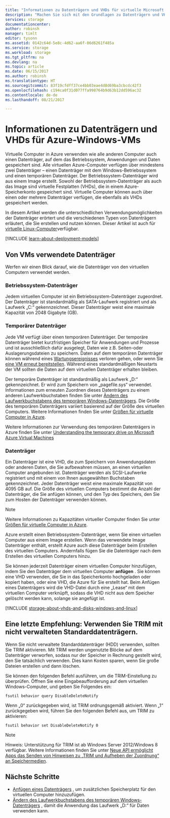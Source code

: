 ```yaml
---
title: "Informationen zu Datenträgern und VHDs für virtuelle Microsoft Azure-Windows-Computer | Microsoft-Dokumentation"
description: "Machen Sie sich mit den Grundlagen zu Datenträgern und VHDs für virtuelle Windows-Computer in Azure vertraut."
services: storage
documentationcenter: 
author: robinsh
manager: timlt
editor: tysonn
ms.assetid: 0142c64d-5e8c-4d62-aa6f-06d6261f485a
ms.service: storage
ms.workload: storage
ms.tgt_pltfrm: na
ms.devlang: na
ms.topic: article
ms.date: 06/15/2017
ms.author: robinsh
ms.translationtype: HT
ms.sourcegitcommit: 83f19cfdff37ce4bb03eae4d8d69ba3cbcdc42f3
ms.openlocfilehash: c194ca0f31d077ffa998764b9d63b12dd596ac32
ms.contentlocale: de-de
ms.lasthandoff: 08/21/2017

---
```

# <a name="about-disks-and-vhds-for-azure-windows-vms"></a>Informationen zu Datenträgern und VHDs für Azure-Windows-VMs
Virtuelle Computer in Azure verwenden wie alle anderen Computer auch einen Datenträger, auf dem das Betriebssystem, Anwendungen und Daten gespeichert sind. Alle virtuellen Azure-Computer verfügen über mindestens zwei Datenträger – einen Datenträger mit dem Windows-Betriebssystem und einen temporären Datenträger. Der Betriebssystem-Datenträger wird aus einem Image erstellt. Sowohl der Betriebssystem-Datenträger als auch das Image sind virtuelle Festplatten (VHDs), die in einem Azure-Speicherkonto gespeichert sind. Virtuelle Computer können auch über einen oder mehrere Datenträger verfügen, die ebenfalls als VHDs gespeichert werden. 

In diesem Artikel werden die unterschiedlichen Verwendungsmöglichkeiten der Datenträger erörtert und die verschiedenen Typen von Datenträgern erläutert, die Sie erstellen und nutzen können. Dieser Artikel ist auch für [virtuelle Linux-Computer](about-disks-and-vhds.md)verfügbar.

[!INCLUDE [learn-about-deployment-models](../../../includes/learn-about-deployment-models-both-include.md)]

## <a name="disks-used-by-vms"></a>Von VMs verwendete Datenträger

Werfen wir einen Blick darauf, wie die Datenträger von den virtuellen Computern verwendet werden.

### <a name="operating-system-disk"></a>Betriebssystem-Datenträger
Jedem virtuellen Computer ist ein Betriebssystem-Datenträger zugeordnet. Der Datenträger ist standardmäßig als SATA-Laufwerk registriert und als Laufwerk „C:“ gekennzeichnet. Dieser Datenträger weist eine maximale Kapazität von 2048 Gigabyte (GB). 

### <a name="temporary-disk"></a>Temporärer Datenträger
Jede VM verfügt über einen temporären Datenträger. Der temporäre Datenträger bietet kurzfristigen Speicher für Anwendungen und Prozesse und ist ausschließlich dafür ausgelegt, Daten wie z.B. Seiten-oder Auslagerungsdateien zu speichern. Daten auf dem temporären Datenträger können während eines [Wartungsereignisses](manage-availability.md?toc=%2fazure%2fvirtual-machines%2fwindows%2ftoc.json#understand-vm-reboots---maintenance-vs-downtime) verloren gehen, oder wenn Sie [eine VM erneut bereitstellen](redeploy-to-new-node.md?toc=%2fazure%2fvirtual-machines%2fwindows%2ftoc.json). Während eines standardmäßigen Neustarts der VM sollten die Daten auf dem virtuellen Datenträger erhalten bleiben.

Der temporäre Datenträger ist standardmäßig als Laufwerk „D:“ gekennzeichnet. Er wird zum Speichern von „pagefile.sys“ verwendet. Informationen zum erneuten Zuordnen dieses Datenträgers zu einem anderen Laufwerkbuchstaben finden Sie unter [Ändern des Laufwerkbuchstabens des temporären Windows-Datenträgers](change-drive-letter.md). Die Größe des temporären Datenträgers variiert basierend auf der Größe des virtuellen Computers. Weitere Informationen finden Sie unter [Größen für virtuelle Computer in Azure](sizes.md).

Weitere Informationen zur Verwendung des temporären Datenträgers in Azure finden Sie unter [Understanding the temporary drive on Microsoft Azure Virtual Machines](https://blogs.msdn.microsoft.com/mast/2013/12/06/understanding-the-temporary-drive-on-windows-azure-virtual-machines/)


### <a name="data-disk"></a>Datenträger
Ein Datenträger ist eine VHD, die zum Speichern von Anwendungsdaten oder anderen Daten, die Sie aufbewahren müssen, an einen virtuellen Computer angebunden ist. Datenträger werden als SCSI-Laufwerke registriert und mit einem von Ihnen ausgewählten Buchstaben gekennzeichnet. Jeder Datenträger weist eine maximale Kapazität von 4095 GB auf. Die Größe des virtuellen Computers bestimmt die Anzahl der Datenträger, die Sie anfügen können, und den Typ des Speichers, den Sie zum Hosten der Datenträger verwenden können.

> [!NOTE]
> Weitere Informationen zu Kapazitäten virtueller Computer finden Sie unter [Größen für virtuelle Computer in Azure](sizes.md).
> 

Azure erstellt einen Betriebssystem-Datenträger, wenn Sie einen virtuellen Computer aus einem Image erstellen. Wenn das verwendete Image Datenträger enthält, erstellt Azure auch diese Datenträger beim Erstellen des virtuellen Computers. Andernfalls fügen Sie die Datenträger nach dem Erstellen des virtuellen Computers hinzu.

Sie können jederzeit Datenträger einem virtuellen Computer hinzufügen, indem Sie den Datenträger dem virtuellen Computer **anfügen** . Sie können eine VHD verwenden, die Sie in das Speicherkonto hochgeladen oder kopiert haben, oder eine VHD, die Azure für Sie erstellt hat. Beim Anfügen eines Datenträgers wird die VHD-Datei durch eine „Lease“ mit dem virtuellen Computer verknüpft, sodass die VHD nicht aus dem Speicher gelöscht werden kann, solange sie angefügt ist.


[!INCLUDE [storage-about-vhds-and-disks-windows-and-linux](../../../includes/storage-about-vhds-and-disks-windows-and-linux.md)]

## <a name="one-last-recommendation-use-trim-with-unmanaged-standard-disks"></a>Eine letzte Empfehlung: Verwenden Sie TRIM mit nicht verwalteten Standarddatenträgern. 

Wenn Sie nicht verwaltete Standarddatenträger (HDD) verwenden, sollten Sie TRIM aktivieren. Mit TRIM werden ungenutzte Blöcke auf dem Datenträger verworfen, sodass nur der Speicher in Rechnung gestellt wird, den Sie tatsächlich verwenden. Dies kann Kosten sparen, wenn Sie große Dateien erstellen und dann löschen. 

Sie können den folgenden Befehl ausführen, um die TRIM-Einstellung zu überprüfen. Öffnen Sie eine Eingabeaufforderung auf dem virtuellen Windows-Computer, und geben Sie Folgendes ein:


```
fsutil behavior query DisableDeleteNotify
```

Wenn „0“ zurückgegeben wird, ist TRIM ordnungsgemäß aktiviert. Wenn „1“ zurückgegeben wird, führen Sie den folgenden Befehl aus, um TRIM zu aktivieren:

```
fsutil behavior set DisableDeleteNotify 0
```

> [!NOTE]
> Hinweis: Unterstützung für TRIM ist ab Windows Server 2012/Windows 8 verfügbar. Weitere Informationen finden Sie unter [Neue API ermöglicht Apps das Senden von Hinweisen zu „TRIM und Aufheben der Zuordnung“ an Speichermedien](https://msdn.microsoft.com/windows/compatibility/new-api-allows-apps-to-send-trim-and-unmap-hints).
> 

<!-- Might want to match next-steps from overview of managed disks -->
## <a name="next-steps"></a>Nächste Schritte
* [Anfügen eines Datenträgers](attach-disk-portal.md?toc=%2fazure%2fvirtual-machines%2fwindows%2ftoc.json) , um zusätzlichen Speicherplatz für den virtuellen Computer hinzuzufügen.
* [Ändern des Laufwerkbuchstabens des temporären Windows-Datenträgers](change-drive-letter.md?toc=%2fazure%2fvirtual-machines%2fwindows%2fclassic%2ftoc.json) , damit die Anwendung das Laufwerk „D:“ für Daten verwenden kann.


